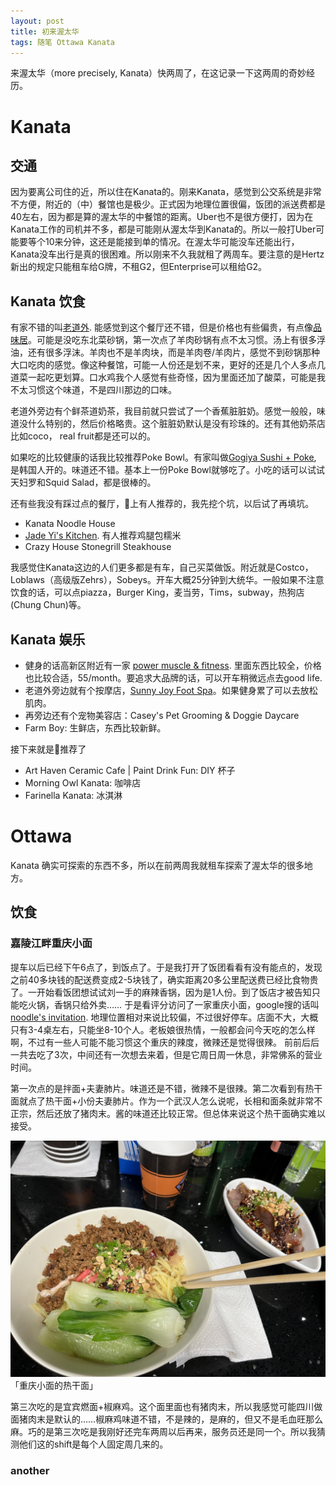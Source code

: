 ```yaml
---
layout: post
title: 初来渥太华
tags: 随笔 Ottawa Kanata
---
```

来渥太华（more precisely, Kanata）快两周了，在这记录一下这两周的奇妙经历。

# Kanata

## 交通
因为要离公司住的近，所以住在Kanata的。刚来Kanata，感觉到公交系统是非常不方便，附近的（中）餐馆也是极少。正式因为地理位置很偏，饭团的派送费都是40左右，因为都是算的渥太华的中餐馆的距离。Uber也不是很方便打，因为在Kanata工作的司机并不多，都是可能刚从渥太华到Kanata的。所以一般打Uber可能要等个10来分钟，这还是能接到单的情况。在渥太华可能没车还能出行，Kanata没车出行是真的很困难。所以刚来不久我就租了两周车。要注意的是Hertz新出的规定只能租车给G牌，不租G2，但Enterprise可以租给G2。

## Kanata 饮食
有家不错的叫[老道外](https://harbinchinesetogo.com/). 能感觉到这个餐厅还不错，但是价格也有些偏贵，有点像[品味居](https://thechinabowlwaterloo.com/)。可能是没吃东北菜砂锅，第一次点了羊肉砂锅有点不太习惯。汤上有很多浮油，还有很多浮沫。羊肉也不是羊肉块，而是羊肉卷/羊肉片，感觉不到砂锅那种大口吃肉的感觉。像这种餐馆，可能一人份还是划不来，更好的还是几个人多点几道菜一起吃更划算。口水鸡我个人感觉有些奇怪，因为里面还加了酸菜，可能是我不太习惯这个味道，不是四川那边的口味。

老道外旁边有个鲜茶道奶茶，我目前就只尝试了一个香蕉脏脏奶。感觉一般般，味道没什么特别的，然后价格略贵。这个脏脏奶默认是没有珍珠的。还有其他奶茶店比如coco， real fruit都是还可以的。

如果吃的比较健康的话我比较推荐Poke Bowl。有家叫做[Gogiya Sushi + Poke](https://www.gogiyabbq.com/sushi-n-poke-kanata-menu), 是韩国人开的。味道还不错。基本上一份Poke Bowl就够吃了。小吃的话可以试试天妇罗和Squid Salad，都是很棒的。

还有些我没有踩过点的餐厅，🍠上有人推荐的，我先挖个坑，以后试了再填坑。
- Kanata Noodle House
- [Jade Yi's Kitchen](https://jadeyiskitchen.ca/shop/). 有人推荐鸡腿包糯米
- Crazy House Stonegrill Steakhouse

我感觉住Kanata这边的人们更多都是有车，自己买菜做饭。附近就是Costco，Loblaws（高级版Zehrs），Sobeys。开车大概25分钟到大统华。一般如果不注意饮食的话，可以点piazza，Burger King，麦当劳，Tims，subway，热狗店(Chung Chun)等。

## Kanata 娱乐
- 健身的话高新区附近有一家 [power muscle & fitness](https://powermusclefitness.ca/). 里面东西比较全，价格也比较合适，55/month。要追求大品牌的话，可以开车稍微远点去good life.
- 老道外旁边就有个按摩店，[Sunny Joy Foot Spa](http://www.sunnyjoyfootspa.com/)。如果健身累了可以去放松肌肉。
- 再旁边还有个宠物美容店：Casey's Pet Grooming & Doggie Daycare
- Farm Boy: 生鲜店，东西比较新鲜。

接下来就是🍠推荐了
- Art Haven Ceramic Cafe | Paint Drink Fun: DIY 杯子
- Morning Owl Kanata: 咖啡店
- Farinella Kanata: 冰淇淋

# Ottawa
Kanata 确实可探索的东西不多，所以在前两周我就租车探索了渥太华的很多地方。

## 饮食
### 嘉陵江畔重庆小面
提车以后已经下午6点了，到饭点了。于是我打开了饭团看看有没有能点的，发现之前40多块钱的配送费变成2-5块钱了，确实距离20多公里配送费已经比食物贵了。一开始看饭团想试试刘一手的麻辣香锅，因为是1人份。到了饭店才被告知只能吃火锅，香锅只给外卖…… 于是看评分访问了一家重庆小面，google搜的话叫[noodle's invitation](https://noodlesinvitationottawa.com/). 地理位置相对来说比较偏，不过很好停车。店面不大，大概只有3-4桌左右，只能坐8-10个人。老板娘很热情，一般都会问今天吃的怎么样啊，不过有一些人可能不能习惯这个重庆的辣度，微辣还是觉得很辣。
前前后后一共去吃了3次，中间还有一次想去来着，但是它周日周一休息，非常佛系的营业时间。

第一次点的是拌面+夫妻肺片。味道还是不错，微辣不是很辣。第二次看到有热干面就点了热干面+小份夫妻肺片。作为一个武汉人怎么说呢，长相和面条就非常不正宗，然后还放了猪肉末。酱的味道还比较正常。但总体来说这个热干面确实难以接受。

![重庆小面的热干面](/img/ottawa/reganmian.JPG)
「重庆小面的热干面」

第三次吃的是宜宾燃面+椒麻鸡。这个面里面也有猪肉末，所以我感觉可能四川做面猪肉末是默认的……椒麻鸡味道不错，不是辣的，是麻的，但又不是毛血旺那么麻。巧的是第三次吃是我刚好还完车两周以后再来，服务员还是同一个。所以我猜测他们这的shift是每个人固定周几来的。

### another


